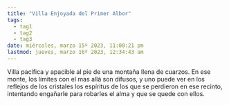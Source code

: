 ```yaml
---
title: "Villa Enjoyada del Primer Albor"
tags:
  - tag1
  - tag2
  - tag3
date: miércoles, marzo 15º 2023, 11:00:21 pm
lastmod: jueves, marzo 16º 2023, 12:34:43 am
---
```


Villa pacífica y apacible al pie de una montaña llena de cuarzos. En ese monte, los límites con el mas allá son difusos, y uno puede ver en los reflejos de los cristales los espíritus de los que se perdieron en ese recinto, intentando engañarle para robarles el alma y que se quede con ellos.